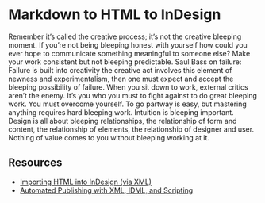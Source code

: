 # Markdown to HTML to InDesign

Remember it’s called the creative process; it’s not the creative bleeping moment. If you’re not being bleeping honest with yourself how could you ever hope to communicate something meaningful to someone else? Make your work consistent but not bleeping predictable. Saul Bass on failure: Failure is built into creativity the creative act involves this element of newness and experimentalism, then one must expect and accept the bleeping possibility of failure. When you sit down to work, external critics aren’t the enemy. It’s you who you must to fight against to do great bleeping work. You must overcome yourself. To go partway is easy, but mastering anything requires hard bleeping work. Intuition is bleeping important. Design is all about bleeping relationships, the relationship of form and content, the relationship of elements, the relationship of designer and user. Nothing of value comes to you without bleeping working at it.

## Resources

- [Importing HTML into InDesign (via XML)](http://networkcultures.org/digitalpublishing/2014/05/15/import-html-into-indesign-via-xml/)
- [Automated Publishing with XML, IDML, and Scripting](https://helpx.adobe.com/lv/indesign/automation.html)
